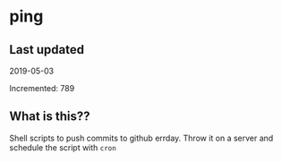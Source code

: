 # ping

## Last updated
2019-05-03

Incremented: 789

## What is this??
Shell scripts to push commits to github errday. Throw it on a server and schedule the script with `cron`
